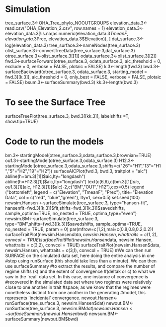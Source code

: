 # Simulation
 tree_surface.3<-OHA_Tree_phylo_NOOUTGROUPS
elevation_data.3<-read.csv("OHA_Elevation_2.csv", row.names = 1)
elevation_data.3<-elevation_data.3[!is.na(as.numeric(elevation_data.3$TmeanF,elevation_data.3$Prec, elevation_data.3$Elevation)), ]
 dat_surface.3<-log(elevation_data.3)
 tree_surface.3<-nameNodes(tree_surface.3)
 olist_surface.3<-convertTreeData(tree_surface.3,dat_surface.3)
 otree_surface.3<-olist_surface.3[[1]]
 odata_surface.3<-olist_surface.3[[2]]
 fwd.3<-surfaceForward(otree_surface.3, odata_surface.3, aic_threshold = 0, exclude = 0, verbose = FALSE, plotaic = FALSE)
 k.3<-length(fwd.3)
  bwd.3<-surfaceBackward(otree_surface.3, odata_surface.3, starting_model = fwd.3[[k.3]], aic_threshold = 0, only_best = FALSE, verbose = FALSE, plotaic = FALSE)
 bsum.3<-surfaceSummary(bwd.3)
 kk.3<-length(bwd.3)
 # To see the Surface Tree
 surfaceTreePlot(tree_surface.3, bwd.3[[kk.3]], labelshifts =T, show.tip=TRUE)
 # Code to run the models
 bm.3<-startingModel(otree_surface.3,odata_surface.3,brownian=TRUE)
 ou1.3<-startingModel(otree_surface.3,odata_surface.3)
 H12.3<-startingModel(otree_surface.3,odata_surface.3,shifts=c("26"="H1","13"="H1","5"="H2","19"="H2"))
 surfaceAICPlot(fwd.3, bwd.3, traitplot = "aic")
 abline(h=bm.3[[1]]$aic,lty="longdash")
 abline(h=H12.3[[1]]$aic,lty="longdash")
 text(c(6,6),c(bm.3[[1]]$aic, ou1.3[[1]]$aic, H12.3[[1]]$aic)-2,c("BM","OU1","H12"),cex=0.5)
 legend ("bottomleft", legend = c("Elevation", "TmeanF", "Prec"), title="Elevation Data", col = c("red", "blue","green"), lty=1, cex=0.5)
set.seed(100)
newsim.Hansen <-surfaceSimulate(tree_surface.3, type="hansen-fit", hansenfit=fwd.3[[k.3]]$fit,shifts=fwd.3[[k.3]]$savedshifts, sample_optima=TRUE, no_nested = TRUE, optima_type="even")
newsim.BM<-surfaceSimulate(tree_surface.3, type="BM",shifts=fwd.3[[k.3]]$savedshifts, sample_optima=TRUE, no_nested = TRUE, param = 0)
 par(mfrow=c(1,2),mai=c(0.8,0.8,0.2,0.2))
 surfaceTraitPlot(newsim.Hansen$data, newsim.Hansen, whattraits = c(1,2), convcol = TRUE)
surfaceTraitPlot(newsim.Hansen$data, newsim.Hansen, whattraits = c(3,2), convcol = TRUE)
surfaceTraitPlot(newsim.Hansen$data, newsim.Hansen, whattraits = c(3,1), convcol = TRUE)
#We can then run SURFACE on the simulated data set, here doing the entire analysis in one
#step using runSurface (this should take less than a minute). We can then use surfaceSummary
#to extract the results, and compare the number of regime shifts (k) and the extent of convergence
#(deltak or c) to what we saw in the `real' data set. In this case, one instance of convergence is
#recovered in the simulated data set where two regimes were relatively close to one another in trait
#space; as we know that the regimes were nonetheless distinct from one another in the generating
#model, this represents `incidental' convergence.
newout.Hansen<-runSurface(tree_surface.3, newsim.Hansen$dat)
newout.BM<-runSurface(tree_surface.3, newsim.BM$dat)
newsum.Hansen<-surfaceSummary(newout.Hansen$bwd)
newsum.BM<-surfaceSummary(newout.BM$bwd)
